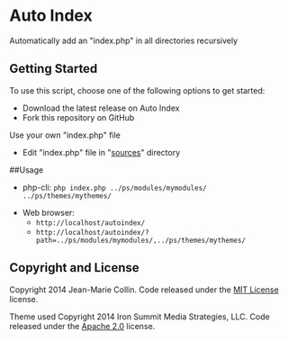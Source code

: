 Auto Index
=========

Automatically add an "index.php" in all directories recursively

## Getting Started

To use this script, choose one of the following options to get started:
* Download the latest release on Auto Index
* Fork this repository on GitHub

Use your own "index.php" file
* Edit "index.php" file in "[sources](https://github.com/jmcollin/autoindex/tree/master/sources)" directory

##Usage

- php-cli: `php index.php ../ps/modules/mymodules/ ../ps/themes/mythemes/`
* Web browser:
  - `http://localhost/autoindex/`
  - `http://localhost/autoindex/?path=../ps/modules/mymodules/,../ps/themes/mythemes/`

## Copyright and License

Copyright 2014 Jean-Marie Collin. Code released under the [MIT License](https://github.com/jmcollin/autoindex/blob/master/LICENSE) license.

Theme used Copyright 2014 Iron Summit Media Strategies, LLC. Code released under the [Apache 2.0](https://github.com/IronSummitMedia/startbootstrap-freelancer/blob/gh-pages/LICENSE) license.
